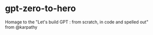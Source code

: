 # gpt-zero-to-hero
Homage to the "Let's build GPT : from scratch, in code and spelled out" from @karpathy
